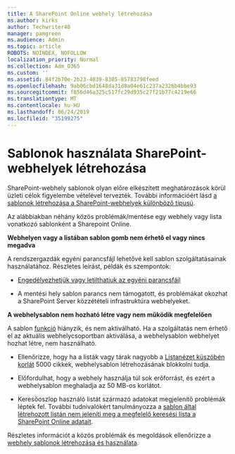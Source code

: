 ```yaml
---
title: A SharePoint Online webhely létrehozása
ms.author: kirks
author: Techwriter40
manager: pamgreen
ms.audience: Admin
ms.topic: article
ROBOTS: NOINDEX, NOFOLLOW
localization_priority: Normal
ms.collection: Adm_O365
ms.custom: ''
ms.assetid: 84f2b70e-2b23-4039-8305-85783798feed
ms.openlocfilehash: 9ab06cbd1648da31d8a04e61c237a2326b4bbe93
ms.sourcegitcommit: f856d46a325c517fc29d935c27f21b77c4219e66
ms.translationtype: MT
ms.contentlocale: hu-HU
ms.lasthandoff: 06/24/2019
ms.locfileid: "35199275"
---
```

# <a name="create-sharepoint-sites-using-templates"></a>Sablonok használata SharePoint-webhelyek létrehozása

SharePoint-webhely sablonok olyan előre elkészített meghatározások körül üzleti célok figyelembe vételével tervezték. További információért lásd [a sablonok létrehozása a SharePoint-webhelyek különböző típusú](https://support.office.com/article/using-templates-to-create-different-kinds-of-sharepoint-sites-449eccec-ff99-4cf3-b62e-dcfee37e8da4).

Az alábbiakban néhány közös problémák/mentése egy webhely vagy lista vonatkozó sablonként a Sharepoint Online. 

**Webhelyen vagy a listában sablon gomb nem érhető el vagy nincs megadva**

A rendszergazdák egyéni parancsfájl lehetővé kell sablon szolgáltatásainak használatához. Részletes leírást, példák és szempontok: 

- [Engedélyezhetjük vagy letilthatjuk az egyéni parancsfájl](https://docs.microsoft.com/sharepoint/allow-or-prevent-custom-script)

- A mentési hely sablon parancs nem támogatott, és problémákat okozhat a SharePoint Server közzétételi infrastruktúra webhelyeket.

**A webhelysablon nem hozható létre vagy nem működik megfelelően**

A sablon [funkció](https://social.technet.microsoft.com/wiki/contents/articles/14423.sharepoint-2013-existing-features-guid.aspx) hiányzik, és nem aktiválható. Ha a szolgáltatás nem érhető el az aktuális webhelycsoportban aktiválása, a webhelysablon webhelyet hozhat létre, nem használható.

- Ellenőrizze, hogy ha a listák vagy tárak nagyobb a [Listanézet küszöbén korlát](https://support.office.com/article/Manage-large-lists-and-libraries-in-SharePoint-B8588DAE-9387-48C2-9248-C24122F07C59) 5000 cikkek, webhelysablon létrehozásának blokkolni tudja.

- Előfordulhat, hogy a webhely használja túl sok erőforrást, és ezért a webhelysablon meghaladja az 50 MB-os korlátot.


- Keresőoszlop használó listát származó adatokat megjelenítő problémák léptek fel. További tudnivalókért tanulmányozza a [sablon által létrehozott listán nem jeleníti meg a megfelelő keresési lista a SharePoint Online adatait](https://support.office.com/article/template-generated-list-doesn-t-display-correct-data-for-a-column-in-sharepoint-online-20430b62-e40c-4f6f-8889-aa24e80d605a).

Részletes információt a közös problémák és megoldások ellenőrizze a [webhely sablonok létrehozása és használata](https://support.office.com/article/Create-and-use-site-templates-60371B0F-00E0-4C49-A844-34759EBDD989).



